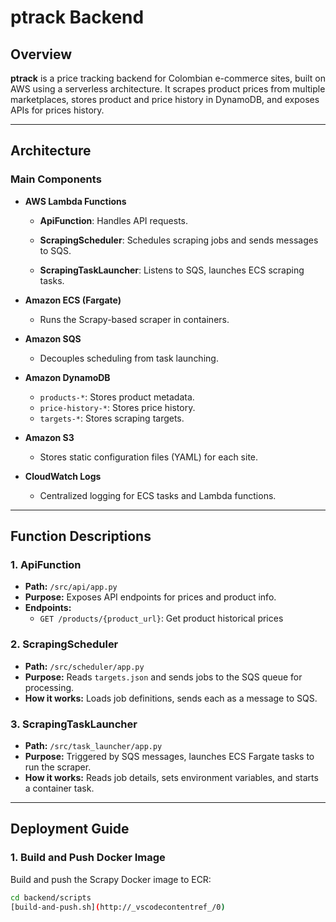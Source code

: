 # ptrack Backend

## Overview

**ptrack** is a price tracking backend for Colombian e-commerce sites, built on AWS using a serverless architecture. It scrapes product prices from multiple marketplaces, stores product and price history in DynamoDB, and exposes APIs for prices history.

---

## Architecture

### Main Components

- **AWS Lambda Functions**
  - **ApiFunction**: Handles API requests.

  - **ScrapingScheduler**: Schedules scraping jobs and sends messages to SQS.
  - **ScrapingTaskLauncher**: Listens to SQS, launches ECS scraping tasks.

- **Amazon ECS (Fargate)**
  - Runs the Scrapy-based scraper in containers.

- **Amazon SQS**
  - Decouples scheduling from task launching.

- **Amazon DynamoDB**
  - `products-*`: Stores product metadata.
  - `price-history-*`: Stores price history.
  - `targets-*`: Stores scraping targets.

- **Amazon S3**
  - Stores static configuration files (YAML) for each site.

- **CloudWatch Logs**
  - Centralized logging for ECS tasks and Lambda functions.

---

## Function Descriptions

### 1. ApiFunction

- **Path:** `/src/api/app.py`
- **Purpose:** Exposes API endpoints for prices and product info.
- **Endpoints:**
  - `GET /products/{product_url}`: Get product historical prices

### 2. ScrapingScheduler

- **Path:** `/src/scheduler/app.py`
- **Purpose:** Reads `targets.json` and sends jobs to the SQS queue for processing.
- **How it works:** Loads job definitions, sends each as a message to SQS.

### 3. ScrapingTaskLauncher

- **Path:** `/src/task_launcher/app.py`
- **Purpose:** Triggered by SQS messages, launches ECS Fargate tasks to run the scraper.
- **How it works:** Reads job details, sets environment variables, and starts a container task.

---

## Deployment Guide

### 1. Build and Push Docker Image

Build and push the Scrapy Docker image to ECR:

```sh
cd backend/scripts
[build-and-push.sh](http://_vscodecontentref_/0)